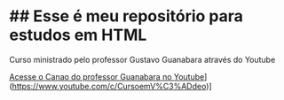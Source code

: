 # ## Esse é meu repositório para estudos em HTML
Curso ministrado pelo professor Gustavo Guanabara através do Youtube

[Acesse o Canao do professor Guanabara no Youtube](https://www.youtube.com/watch?v=Ejkb_YpuHWs&list=PLHz_AreHm4dkZ9-atkcmcBaMZdmLHft8n)](https://www.youtube.com/c/CursoemV%C3%ADdeo)]
